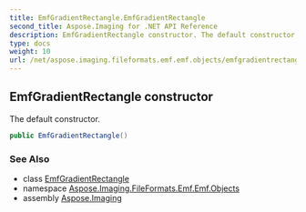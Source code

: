 ```yaml
---
title: EmfGradientRectangle.EmfGradientRectangle
second_title: Aspose.Imaging for .NET API Reference
description: EmfGradientRectangle constructor. The default constructor
type: docs
weight: 10
url: /net/aspose.imaging.fileformats.emf.emf.objects/emfgradientrectangle/emfgradientrectangle/
---
```

## EmfGradientRectangle constructor

The default constructor.

```csharp
public EmfGradientRectangle()
```

### See Also

* class [EmfGradientRectangle](../)
* namespace [Aspose.Imaging.FileFormats.Emf.Emf.Objects](../../emfgradientrectangle/)
* assembly [Aspose.Imaging](../../../)


